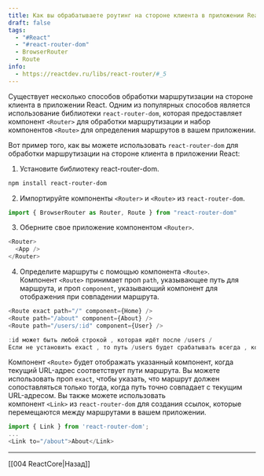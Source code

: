 ```yaml
---
title: Как вы обрабатываете роутинг на стороне клиента в приложении React?
draft: false
tags:
  - "#React"
  - "#react-router-dom"
  - BrowserRouter
  - Route
info:
  - https://reactdev.ru/libs/react-router/#_5
---
```

Существует несколько способов обработки маршрутизации на стороне клиента в приложении React. Одним из популярных способов является использование библиотеки `react-router-dom`, которая предоставляет компонент `<Router>` для обработки маршрутизации и набор компонентов `<Route>` для определения маршрутов в вашем приложении.

Вот пример того, как вы можете использовать `react-router-dom` для обработки маршрутизации на стороне клиента в приложении React:

1. Установите библиотеку react-router-dom.

```bash
npm install react-router-dom
```

2. Импортируйте компоненты `<Router>` и `<Route>` из `react-router-dom`.

```javascript
import { BrowserRouter as Router, Route } from "react-router-dom"
```

3. Оберните свое приложение компонентом `<Router>`.

```javascript
<Router>
  <App />
</Router>
```

4. Определите маршруты с помощью компонента `<Route>`.
   Компонент `<Route>` принимает проп `path`, указывающее путь для маршрута, и проп `component`, указывающий компонент для отображения при совпадении маршрута.

```javascript
<Route exact path="/" component={Home} />
<Route path="/about" component={About} />
<Route path="/users/:id" component={User} />

:id может быть любой строкой , которая идёт после /users /
Если не установить exact , то путь /users будет срабатывать всегда , когда срабатывает /users/:id
```

Компонент `<Route>` будет отображать указанный компонент, когда текущий URL-адрес соответствует пути маршрута. Вы можете использовать проп `exact`, чтобы указать, что маршрут должен сопоставляться только тогда, когда путь точно совпадает с текущим URL-адресом. Вы также можете использовать компонент `<Link>` из `react-router-dom` для создания ссылок, которые перемещаются между маршрутами в вашем приложении.

```javascript
import { Link } from 'react-router-dom';
...
<Link to="/about">About</Link>
```

---

[[004 ReactCore|Назад]]